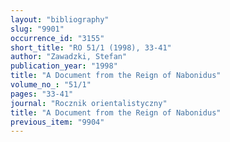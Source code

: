 ```yaml
---
layout: "bibliography"
slug: "9901"
occurrence_id: "3155"
short_title: "RO 51/1 (1998), 33-41"
author: "Zawadzki, Stefan"
publication_year: "1998"
title: "A Document from the Reign of Nabonidus"
volume_no_: "51/1"
pages: "33-41"
journal: "Rocznik orientalistyczny"
title: "A Document from the Reign of Nabonidus"
previous_item: "9904"
---
```

